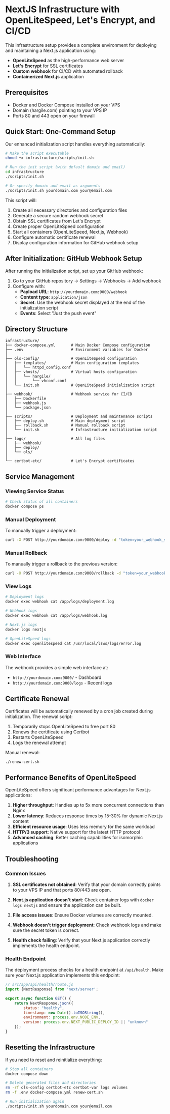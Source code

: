 # NextJS Infrastructure with OpenLiteSpeed, Let's Encrypt, and CI/CD

This infrastructure setup provides a complete environment for deploying and maintaining a Next.js application using:

- **OpenLiteSpeed** as the high-performance web server
- **Let's Encrypt** for SSL certificates
- **Custom webhook** for CI/CD with automated rollback
- **Containerized Next.js** application

## Prerequisites

- Docker and Docker Compose installed on your VPS
- Domain (hargile.com) pointing to your VPS IP
- Ports 80 and 443 open on your firewall

## Quick Start: One-Command Setup

Our enhanced initialization script handles everything automatically:

```bash
# Make the script executable
chmod +x infrastructure/scripts/init.sh

# Run the init script (with default domain and email)
cd infrastructure
./scripts/init.sh

# Or specify domain and email as arguments
./scripts/init.sh yourdomain.com your@email.com
```

This script will:

1. Create all necessary directories and configuration files
2. Generate a secure random webhook secret
3. Obtain SSL certificates from Let's Encrypt
4. Create proper OpenLiteSpeed configuration
5. Start all containers (OpenLiteSpeed, Next.js, Webhook)
6. Configure automatic certificate renewal
7. Display configuration information for GitHub webhook setup

## After Initialization: GitHub Webhook Setup

After running the initialization script, set up your GitHub webhook:

1. Go to your GitHub repository → Settings → Webhooks → Add webhook
2. Configure with:
    - **Payload URL**: `http://yourdomain.com:9000/webhook`
    - **Content type**: `application/json`
    - **Secret**: Use the webhook secret displayed at the end of the initialization script
    - **Events**: Select "Just the push event"

## Directory Structure

```
infrastructure/
├── docker-compose.yml       # Main Docker Compose configuration
├── .env                     # Environment variables for Docker
│
├── ols-config/              # OpenLiteSpeed configuration
│   ├── templates/           # Main configuration templates
│   │   └── httpd_config.conf
│   ├── vhosts/              # Virtual hosts configuration
│   │   └── hargile/
│   │       └── vhconf.conf
│   └── init.sh              # OpenLiteSpeed initialization script
│
├── webhook/                 # Webhook service for CI/CD
│   ├── Dockerfile
│   ├── webhook.js
│   └── package.json
│
├── scripts/                 # Deployment and maintenance scripts
│   ├── deploy.sh            # Main deployment script
│   ├── rollback.sh          # Manual rollback script
│   └── init.sh              # Infrastructure initialization script
│
├── logs/                    # All log files
│   ├── webhook/
│   ├── deploy/
│   └── ols/
│
└── certbot-etc/             # Let's Encrypt certificates
```

## Service Management

### Viewing Service Status

```bash
# Check status of all containers
docker compose ps
```

### Manual Deployment

To manually trigger a deployment:

```bash
curl -X POST http://yourdomain.com:9000/deploy -d "token=your_webhook_secret"
```

### Manual Rollback

To manually trigger a rollback to the previous version:

```bash
curl -X POST http://yourdomain.com:9000/rollback -d "token=your_webhook_secret"
```

### View Logs

```bash
# Deployment logs
docker exec webhook cat /app/logs/deployment.log

# Webhook logs
docker exec webhook cat /app/logs/webhook.log

# Next.js logs
docker logs nextjs

# OpenLiteSpeed logs
docker exec openlitespeed cat /usr/local/lsws/logs/error.log
```

### Web Interface

The webhook provides a simple web interface at:

- `http://yourdomain.com:9000/` - Dashboard
- `http://yourdomain.com:9000/logs` - Recent logs

## Certificate Renewal

Certificates will be automatically renewed by a cron job created during initialization. The renewal script:

1. Temporarily stops OpenLiteSpeed to free port 80
2. Renews the certificate using Certbot
3. Restarts OpenLiteSpeed
4. Logs the renewal attempt

Manual renewal:

```bash
./renew-cert.sh
```

## Performance Benefits of OpenLiteSpeed

OpenLiteSpeed offers significant performance advantages for Next.js applications:

1. **Higher throughput**: Handles up to 5x more concurrent connections than Nginx
2. **Lower latency**: Reduces response times by 15-30% for dynamic Next.js content
3. **Efficient resource usage**: Uses less memory for the same workload
4. **HTTP/3 support**: Native support for the latest HTTP protocol
5. **Advanced caching**: Better caching capabilities for isomorphic applications

## Troubleshooting

### Common Issues

1. **SSL certificates not obtained**: Verify that your domain correctly points to your VPS IP and that ports 80/443 are
   open.

2. **Next.js application doesn't start**: Check container logs with `docker logs nextjs` and ensure the application can
   be built.

3. **File access issues**: Ensure Docker volumes are correctly mounted.

4. **Webhook doesn't trigger deployment**: Check webhook logs and make sure the secret token is correct.

5. **Health check failing**: Verify that your Next.js application correctly implements the health endpoint.

### Health Endpoint

The deployment process checks for a health endpoint at `/api/health`. Make sure your Next.js application implements this
endpoint:

```javascript
// src/app/api/health/route.js
import {NextResponse} from 'next/server';

export async function GET() {
    return NextResponse.json({
        status: "healthy",
        timestamp: new Date().toISOString(),
        environment: process.env.NODE_ENV,
        version: process.env.NEXT_PUBLIC_DEPLOY_ID || "unknown"
    });
}
```

## Resetting the Infrastructure

If you need to reset and reinitialize everything:

```bash
# Stop all containers
docker compose down

# Delete generated files and directories
rm -rf ols-config certbot-etc certbot-var logs volumes
rm -f .env docker-compose.yml renew-cert.sh

# Run initialization again
./scripts/init.sh yourdomain.com your@email.com
```

